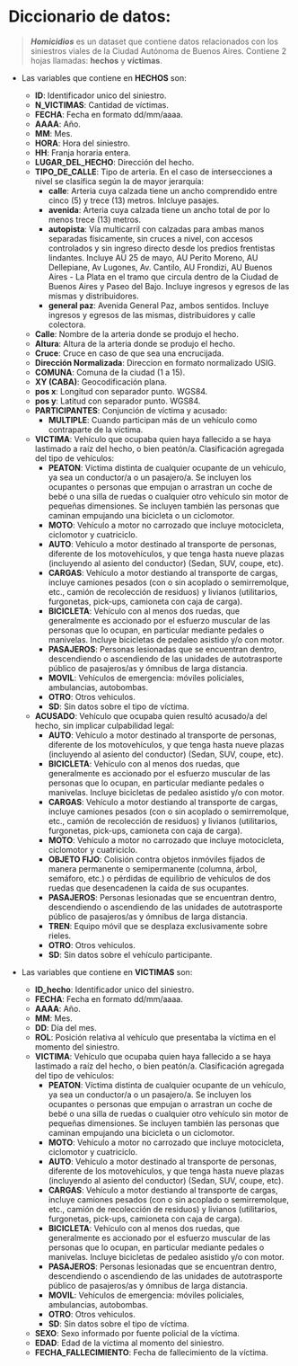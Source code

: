 # Diccionario de datos: 


>  ***Homicidios*** es un dataset que contiene datos relacionados con los siniestros viales de la Ciudad Autónoma de Buenos Aires. Contiene 2 hojas llamadas: **hechos** y **víctimas**.
 

* Las variables que contiene en **HECHOS** son:  

    * **ID**: Identificador unico del siniestro.
    * **N_VICTIMAS**: Cantidad de víctimas.
    * **FECHA**: Fecha en formato dd/mm/aaaa.
    * **AAAA**: Año.
    * **MM**: Mes.
    * **HORA**: Hora del siniestro.
    * **HH**: Franja horaria entera.
    * **LUGAR_DEL_HECHO**: Dirección del hecho.
    * **TIPO_DE_CALLE**: Tipo de arteria. En el caso de intersecciones a nivel se clasifica según la de mayor jerarquía:
        * **calle**: Arteria cuya calzada tiene un ancho comprendido entre cinco (5) y trece (13) metros. Inlcluye pasajes.
        * **avenida**:	Arteria cuya calzada tiene un ancho total de por lo menos trece (13) metros.
        * **autopista**: Vía multicarril con calzadas para ambas manos separadas físicamente, sin cruces a nivel, con accesos controlados y sin ingreso directo desde los predios frentistas lindantes. Incluye AU 25 de mayo, AU Perito Moreno, AU Dellepiane, Av Lugones, Av. Cantilo, AU Frondizi, AU Buenos Aires - La Plata en el tramo que circula dentro de la Ciudad de Buenos Aires y Paseo del Bajo. Incluye ingresos y egresos de las mismas y distribuidores.
        * **general paz**: Avenida General Paz, ambos sentidos. Incluye ingresos y egresos de las mismas, distribuidores y calle colectora.
    * **Calle**: Nombre de la arteria donde se produjo el hecho.
    * **Altura**: Altura de la arteria donde se produjo el hecho.
    * **Cruce**: Cruce en caso de que sea una encrucijada.
    * **Dirección Normalizada**: Direccion en formato normalizado USIG.
    * **COMUNA**: Comuna de la ciudad (1 a 15).
    * **XY (CABA)**: Geocodificación plana.
    * **pos x**: Longitud con separador punto. WGS84.
    * **pos y**: Latitud con separador punto. WGS84.
    * **PARTICIPANTES**: Conjunción de víctima y acusado:
        * **MULTIPLE**: Cuando participan más de un vehículo como contraparte de la víctima.
    * **VICTIMA**: Vehículo que ocupaba quien haya fallecido a se haya lastimado a raíz del hecho, o bien peatón/a. Clasificación agregada del tipo de vehículos:
        * **PEATON**: Víctima distinta de cualquier ocupante de un vehículo, ya sea un conductor/a o un pasajero/a. Se incluyen los ocupantes o personas que empujan o arrastran un coche de bebé o una silla de ruedas o cualquier otro vehículo sin motor de pequeñas dimensiones. Se incluyen también las personas que caminan empujando una bicicleta o un ciclomotor.
        * **MOTO**: Vehículo a motor no carrozado que incluye motocicleta, ciclomotor y cuatriciclo.
        * **AUTO**: Vehículo a motor destinado al transporte de personas, diferente de los motovehículos, y que tenga hasta nueve plazas (incluyendo al asiento del conductor) (Sedan, SUV, coupe, etc).
        * **CARGAS**: Vehículo a motor destiando al transporte de cargas, incluye camiones pesados (con o sin acoplado o semirremolque, etc., camión de recolección de residuos) y livianos (utilitarios, furgonetas, pick-ups, camioneta con caja de carga).
        * **BICICLETA**: Vehículo con al menos dos ruedas, que generalmente es accionado por el esfuerzo muscular de las personas que lo ocupan, en particular mediante pedales o manivelas. Incluye bicicletas de pedaleo asistido y/o con motor.
        * **PASAJEROS**: Personas lesionadas que se encuentran dentro, descendiendo o ascendiendo de las unidades de autotrasporte público de pasajeros/as y ómnibus de larga distancia.
        * **MOVIL**: Vehículos de emergencia: móviles policiales, ambulancias, autobombas.
        * **OTRO**: Otros vehiculos.
        * **SD**: Sin datos sobre el tipo de víctima.
    * **ACUSADO**: Vehículo que ocupaba quien resultó acusado/a del hecho, sin implicar culpabilidad legal:
        * **AUTO**: Vehículo a motor destinado al transporte de personas, diferente de los motovehículos, y que tenga hasta nueve plazas (incluyendo al asiento del conductor) (Sedan, SUV, coupe, etc).
        * **BICICLETA**: Vehículo con al menos dos ruedas, que generalmente es accionado por el esfuerzo muscular de las personas que lo ocupan, en particular mediante pedales o manivelas. Incluye bicicletas de pedaleo asistido y/o con motor.
        * **CARGAS**: Vehículo a motor destiando al transporte de cargas, incluye camiones pesados (con o sin acoplado o semirremolque, etc., camión de recolección de residuos) y livianos (utilitarios, furgonetas, pick-ups, camioneta con caja de carga).
        * **MOTO**: Vehículo a motor no carrozado que incluye motocicleta, ciclomotor y cuatriciclo.
        * **OBJETO FIJO**: Colisión contra objetos inmóviles fijados de manera permanente o semipermanente (columna, árbol, semáforo, etc.) o pérdidas de equilibrio de vehículos de dos ruedas que desencadenen la caída de sus ocupantes.
        * **PASAJEROS**: Personas lesionadas que se encuentran dentro, descendiendo o ascendiendo de las unidades de autotrasporte público de pasajeros/as y ómnibus de larga distancia.
        * **TREN**: Equipo móvil que se desplaza exclusivamente sobre rieles.
        * **OTRO**: Otros vehiculos.
        * **SD**: Sin datos sobre el vehículo participante.


* Las variables que contiene en **VICTIMAS** son: 

    * **ID_hecho**: Identificador unico del siniestro.
    * **FECHA**: Fecha en formato dd/mm/aaaa.
    * **AAAA**: Año.
    * **MM**: Mes.
    * **DD**: Día del mes.
    * **ROL**: Posición relativa al vehículo que presentaba la víctima en el momento del siniestro.
    * **VICTIMA**: Vehículo que ocupaba quien haya fallecido a se haya lastimado a raíz del hecho, o bien peatón/a. Clasificación agregada del tipo de vehículos:
        * **PEATON**: Víctima distinta de cualquier ocupante de un vehículo, ya sea un conductor/a o un pasajero/a. Se incluyen los ocupantes o personas que empujan o arrastran un coche de bebé o una silla de ruedas o cualquier otro vehículo sin motor de pequeñas dimensiones. Se incluyen también las personas que caminan empujando una bicicleta o un ciclomotor.
        * **MOTO**: Vehículo a motor no carrozado que incluye motocicleta, ciclomotor y cuatriciclo.
        * **AUTO**: Vehículo a motor destinado al transporte de personas, diferente de los motovehículos, y que tenga hasta nueve plazas (incluyendo al asiento del conductor) (Sedan, SUV, coupe, etc).
        * **CARGAS**: Vehículo a motor destiando al transporte de cargas, incluye camiones pesados (con o sin acoplado o semirremolque, etc., camión de recolección de residuos) y livianos (utilitarios, furgonetas, pick-ups, camioneta con caja de carga).
        * **BICICLETA**: Vehículo con al menos dos ruedas, que generalmente es accionado por el esfuerzo muscular de las personas que lo ocupan, en particular mediante pedales o manivelas. Incluye bicicletas de pedaleo asistido y/o con motor.
        * **PASAJEROS**: Personas lesionadas que se encuentran dentro, descendiendo o ascendiendo de las unidades de autotrasporte público de pasajeros/as y ómnibus de larga distancia.
        * **MOVIL**: Vehículos de emergencia: móviles policiales, ambulancias, autobombas.
        * **OTRO**: Otros vehiculos.
        * **SD**: Sin datos sobre el tipo de víctima.
    * **SEXO**: Sexo informado por fuente policial de la víctima.
    * **EDAD**: Edad de la víctima al momento del siniestro.
    * **FECHA_FALLECIMIENTO**: Fecha de fallecimiento de la víctima.
